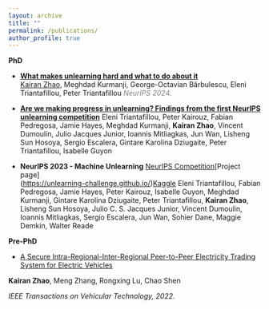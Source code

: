 ```yaml
---
layout: archive
title: ""
permalink: /publications/
author_profile: true
---
```


**PhD**

<!-- * [What makes unlearning hard and what to do about it](https://arxiv.org/pdf/2406.01257).
**Kairan Zhao**, Meghdad Kurmanji, George-Octavian Bărbulescu, Eleni Triantafillou, Peter Triantafillou. 
*NeurIPS 2024.* -->


- **[What makes unlearning hard and what to do about it](https://arxiv.org/pdf/2406.01257)**  
  <u>Kairan Zhao</u>, Meghdad Kurmanji, George-Octavian Bărbulescu, Eleni Triantafillou, Peter Triantafillou 
  <span style="color:gray;">_NeurIPS 2024._</span>


- **[Are we making progress in unlearning? Findings from the first NeurIPS unlearning competition](https://arxiv.org/pdf/2406.09073)**
Eleni Triantafillou, Peter Kairouz, Fabian Pedregosa, Jamie Hayes, Meghdad Kurmanji, **Kairan Zhao**, Vincent Dumoulin, Julio Jacques Junior, Ioannis Mitliagkas, Jun Wan, Lisheng Sun Hosoya, Sergio Escalera, Gintare Karolina Dziugaite, Peter Triantafillou, Isabelle Guyon

- **NeurIPS 2023 - Machine Unlearning** [NeurIPS Competition](https://neurips.cc/virtual/2023/competition/66581)[Project page]  
(https://unlearning-challenge.github.io/)[Kaggle](https://kaggle.com/competitions/neurips-2023-machine-unlearning)
Eleni Triantafillou, Fabian Pedregosa, Jamie Hayes, Peter Kairouz, Isabelle Guyon, Meghdad Kurmanji, Gintare Karolina Dziugaite, Peter Triantafillou, **Kairan Zhao**, Lisheng Sun Hosoya, Julio C. S. Jacques Junior, Vincent Dumoulin, Ioannis Mitliagkas, Sergio Escalera, Jun Wan, Sohier Dane, Maggie Demkin, Walter Reade

**Pre-PhD**

* [A Secure Intra-Regional-Inter-Regional Peer-to-Peer Electricity Trading System for Electric Vehicles](https://ieeexplore.ieee.org/abstract/document/9891809)

**Kairan Zhao**, Meng Zhang, Rongxing Lu, Chao Shen

*IEEE Transactions on Vehicular Technology, 2022.*
